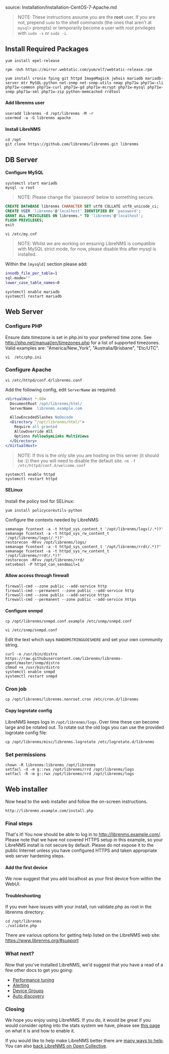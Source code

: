 source: Installation/Installation-CentOS-7-Apache.md
> NOTE: These instructions assume you are the **root** user.  If you are not, prepend `sudo` to the shell commands (the ones that aren't at `mysql>` prompts) or temporarily become a user with root privileges with `sudo -s` or `sudo -i`.

## Install Required Packages ##

    yum install epel-release
    
    rpm -Uvh https://mirror.webtatic.com/yum/el7/webtatic-release.rpm

    yum install cronie fping git httpd ImageMagick jwhois mariadb mariadb-server mtr MySQL-python net-snmp net-snmp-utils nmap php71w php71w-cli php71w-common php71w-curl php71w-gd php71w-mcrypt php71w-mysql php71w-snmp php71w-xml php71w-zip python-memcached rrdtool

#### Add librenms user

    useradd librenms -d /opt/librenms -M -r
    usermod -a -G librenms apache

#### Install LibreNMS

    cd /opt
    git clone https://github.com/librenms/librenms.git librenms

## DB Server ##

#### Configure MySQL

    systemctl start mariadb
    mysql -u root

> NOTE: Please change the 'password' below to something secure.
```sql
CREATE DATABASE librenms CHARACTER SET utf8 COLLATE utf8_unicode_ci;
CREATE USER 'librenms'@'localhost' IDENTIFIED BY 'password';
GRANT ALL PRIVILEGES ON librenms.* TO 'librenms'@'localhost';
FLUSH PRIVILEGES;
exit
```

    vi /etc/my.cnf

> NOTE: Whilst we are working on ensuring LibreNMS is compatible with MySQL strict mode, for now, please disable this after mysql is installed.

Within the `[mysqld]` section please add:

```bash
innodb_file_per_table=1
sql-mode=""
lower_case_table_names=0
```
    systemctl enable mariadb
    systemctl restart mariadb

## Web Server ##

### Configure PHP

Ensure date.timezone is set in php.ini to your preferred time zone.  See http://php.net/manual/en/timezones.php for a list of supported timezones.  Valid examples are: "America/New_York", "Australia/Brisbane", "Etc/UTC".

    vi  /etc/php.ini

### Configure Apache

    vi /etc/httpd/conf.d/librenms.conf

Add the following config, edit `ServerName` as required:

```apache
<VirtualHost *:80>
  DocumentRoot /opt/librenms/html/
  ServerName  librenms.example.com

  AllowEncodedSlashes NoDecode
  <Directory "/opt/librenms/html/">
    Require all granted
    AllowOverride All
    Options FollowSymLinks MultiViews
  </Directory>
</VirtualHost>
```

> NOTE: If this is the only site you are hosting on this server (it should be :)) then you will need to disable the default site.
`rm -f /etc/httpd/conf.d/welcome.conf`

    systemctl enable httpd
    systemctl restart httpd

#### SELinux

Install the policy tool for SELinux:

    yum install policycoreutils-python
 
Configure the contexts needed by LibreNMS:

    semanage fcontext -a -t httpd_sys_content_t '/opt/librenms/logs(/.*)?'
    semanage fcontext -a -t httpd_sys_rw_content_t '/opt/librenms/logs(/.*)?'
    restorecon -RFvv /opt/librenms/logs/
    semanage fcontext -a -t httpd_sys_content_t '/opt/librenms/rrd(/.*)?'
    semanage fcontext -a -t httpd_sys_rw_content_t '/opt/librenms/rrd(/.*)?'
    restorecon -RFvv /opt/librenms/rrd/
    setsebool -P httpd_can_sendmail=1

#### Allow access through firewall

    firewall-cmd --zone public --add-service http
    firewall-cmd --permanent --zone public --add-service http
    firewall-cmd --zone public --add-service https
    firewall-cmd --permanent --zone public --add-service https

#### Configure snmpd

    cp /opt/librenms/snmpd.conf.example /etc/snmp/snmpd.conf

    vi /etc/snmp/snmpd.conf

Edit the text which says `RANDOMSTRINGGOESHERE` and set your own community string.

    curl -o /usr/bin/distro https://raw.githubusercontent.com/librenms/librenms-agent/master/snmp/distro
    chmod +x /usr/bin/distro
    systemctl enable snmpd
    systemctl restart snmpd

### Cron job

    cp /opt/librenms/librenms.nonroot.cron /etc/cron.d/librenms

#### Copy logrotate config

LibreNMS keeps logs in `/opt/librenms/logs`. Over time these can become large and be rotated out.  To rotate out the old logs you can use the provided logrotate config file:

    cp /opt/librenms/misc/librenms.logrotate /etc/logrotate.d/librenms

### Set permissions

    chown -R librenms:librenms /opt/librenms
    setfacl -d -m g::rwx /opt/librenms/rrd /opt/librenms/logs
    setfacl -R -m g::rwx /opt/librenms/rrd /opt/librenms/logs

## Web installer ##

Now head to the web installer and follow the on-screen instructions.

    http://librenms.example.com/install.php

### Final steps

That's it!  You now should be able to log in to http://librenms.example.com/.  Please note that we have not covered HTTPS setup in this example, so your LibreNMS install is not secure by default.  Please do not expose it to the public Internet unless you have configured HTTPS and taken appropriate web server hardening steps.

#### Add the first device

We now suggest that you add localhost as your first device from within the WebUI.

#### Troubleshooting

If you ever have issues with your install, run validate.php as root in the librenms directory:

    cd /opt/librenms
    ./validate.php

There are various options for getting help listed on the LibreNMS web site: https://www.librenms.org/#support

### What next?

Now that you've installed LibreNMS, we'd suggest that you have a read of a few other docs to get you going:

 - [Performance tuning](http://docs.librenms.org/Support/Performance)
 - [Alerting](http://docs.librenms.org/Extensions/Alerting/)
 - [Device Groups](http://docs.librenms.org/Extensions/Device-Groups/)
 - [Auto discovery](http://docs.librenms.org/Extensions/Auto-Discovery/)

### Closing

We hope you enjoy using LibreNMS. If you do, it would be great if you would consider opting into the stats system we have, please see [this page](http://docs.librenms.org/General/Callback-Stats-and-Privacy/) on what it is and how to enable it.

If you would like to help make LibreNMS better there are [many ways to help](http://docs.librenms.org/Support/FAQ/#what-can-i-do-to-help). You can also [back LibreNMS on Open Collective](https://t.libren.ms/donations). 
